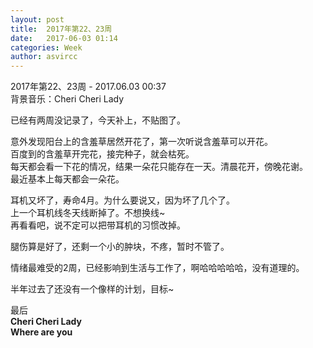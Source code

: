 ```yaml
---
layout: post
title:  2017年第22、23周
date:   2017-06-03 01:14
categories: Week
author: asvircc
---
```


2017年第22、23周 - 2017.06.03 00:37<br>
背景音乐：Cheri Cheri Lady


已经有两周没记录了，今天补上，不贴图了。


意外发现阳台上的含羞草居然开花了，第一次听说含羞草可以开花。<br>
百度到的含羞草开完花，接完种子，就会枯死。<br>
每天都会看一下花的情况，结果一朵花只能存在一天。清晨花开，傍晚花谢。<br>
最近基本上每天都会一朵花。<br>

耳机又坏了，寿命4月。为什么要说又，因为坏了几个了。<br>
上一个耳机线冬天线断掉了。不想换线~<br>
再看看吧，说不定可以把带耳机的习惯改掉。<br>

腿伤算是好了，还剩一个小的肿块，不疼，暂时不管了。

情绪最难受的2周，已经影响到生活与工作了，啊哈哈哈哈哈，没有道理的。

半年过去了还没有一个像样的计划，目标~

最后<br>
**Cheri Cheri Lady<br> Where are you**

<audio 
	autoplay="autoplay"
	loop="loop"
	src="http://static.asvir.site/music/post/Cheri,%20Cheri%20Lady.mp4"></audio> 



